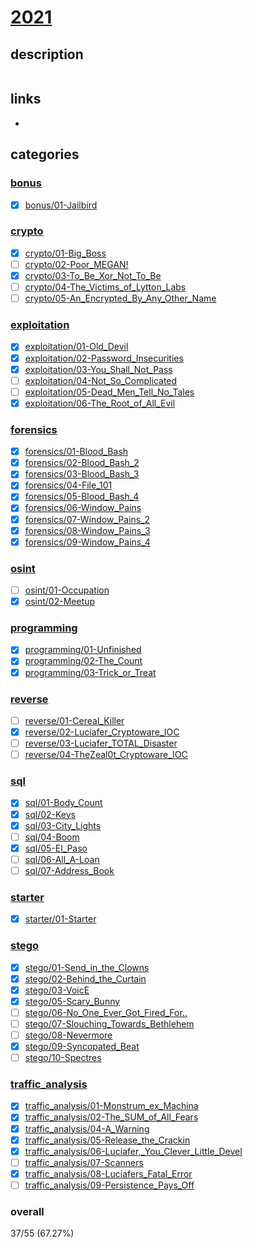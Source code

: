 # [2021](https://deadface.ctfd.io/)

## description
```
```

## links
  * []()

## categories
### [bonus](bonus)
  * [x] [bonus/01-Jailbird](bonus/01-Jailbird)
### [crypto](crypto)
  * [x] [crypto/01-Big_Boss](crypto/01-Big_Boss)
  * [ ] [crypto/02-Poor_MEGAN!](crypto/02-Poor_MEGAN!)
  * [x] [crypto/03-To_Be_Xor_Not_To_Be](crypto/03-To_Be_Xor_Not_To_Be)
  * [ ] [crypto/04-The_Victims_of_Lytton_Labs](crypto/04-The_Victims_of_Lytton_Labs)
  * [ ] [crypto/05-An_Encrypted_By_Any_Other_Name](crypto/05-An_Encrypted_By_Any_Other_Name)
### [exploitation](exploitation)
  * [x] [exploitation/01-Old_Devil](exploitation/01-Old_Devil)
  * [x] [exploitation/02-Password_Insecurities](exploitation/02-Password_Insecurities)
  * [x] [exploitation/03-You_Shall_Not_Pass](exploitation/03-You_Shall_Not_Pass)
  * [ ] [exploitation/04-Not_So_Complicated](exploitation/04-Not_So_Complicated)
  * [ ] [exploitation/05-Dead_Men_Tell_No_Tales](exploitation/05-Dead_Men_Tell_No_Tales)
  * [x] [exploitation/06-The_Root_of_All_Evil](exploitation/06-The_Root_of_All_Evil)
### [forensics](forensics)
  * [x] [forensics/01-Blood_Bash](forensics/01-Blood_Bash)
  * [x] [forensics/02-Blood_Bash_2](forensics/02-Blood_Bash_2)
  * [x] [forensics/03-Blood_Bash_3](forensics/03-Blood_Bash_3)
  * [x] [forensics/04-File_101](forensics/04-File_101)
  * [x] [forensics/05-Blood_Bash_4](forensics/05-Blood_Bash_4)
  * [x] [forensics/06-Window_Pains](forensics/06-Window_Pains)
  * [x] [forensics/07-Window_Pains_2](forensics/07-Window_Pains_2)
  * [x] [forensics/08-Window_Pains_3](forensics/08-Window_Pains_3)
  * [x] [forensics/09-Window_Pains_4](forensics/09-Window_Pains_4)
### [osint](osint)
  * [ ] [osint/01-Occupation](osint/01-Occupation)
  * [x] [osint/02-Meetup](osint/02-Meetup)
### [programming](programming)
  * [x] [programming/01-Unfinished](programming/01-Unfinished)
  * [x] [programming/02-The_Count](programming/02-The_Count)
  * [x] [programming/03-Trick_or_Treat](programming/03-Trick_or_Treat)
### [reverse](reverse)
  * [ ] [reverse/01-Cereal_Killer](reverse/01-Cereal_Killer)
  * [x] [reverse/02-Luciafer_Cryptoware_IOC](reverse/02-Luciafer_Cryptoware_IOC)
  * [ ] [reverse/03-Luciafer_TOTAL_Disaster](reverse/03-Luciafer_TOTAL_Disaster)
  * [ ] [reverse/04-TheZeal0t_Cryptoware_IOC](reverse/04-TheZeal0t_Cryptoware_IOC)
### [sql](sql)
  * [x] [sql/01-Body_Count](sql/01-Body_Count)
  * [x] [sql/02-Keys](sql/02-Keys)
  * [x] [sql/03-City_Lights](sql/03-City_Lights)
  * [ ] [sql/04-Boom](sql/04-Boom)
  * [x] [sql/05-El_Paso](sql/05-El_Paso)
  * [ ] [sql/06-All_A-Loan](sql/06-All_A-Loan)
  * [ ] [sql/07-Address_Book](sql/07-Address_Book)
### [starter](starter)
  * [x] [starter/01-Starter](starter/01-Starter)
### [stego](stego)
  * [x] [stego/01-Send_in_the_Clowns](stego/01-Send_in_the_Clowns)
  * [x] [stego/02-Behind_the_Curtain](stego/02-Behind_the_Curtain)
  * [x] [stego/03-VoicE](stego/03-VoicE)
  * [x] [stego/05-Scary_Bunny](stego/05-Scary_Bunny)
  * [ ] [stego/06-No_One_Ever_Got_Fired_For..](stego/06-No_One_Ever_Got_Fired_For..)
  * [ ] [stego/07-Slouching_Towards_Bethlehem](stego/07-Slouching_Towards_Bethlehem)
  * [ ] [stego/08-Nevermore](stego/08-Nevermore)
  * [x] [stego/09-Syncopated_Beat](stego/09-Syncopated_Beat)
  * [ ] [stego/10-Spectres](stego/10-Spectres)
### [traffic_analysis](traffic_analysis)
  * [x] [traffic_analysis/01-Monstrum_ex_Machina](traffic_analysis/01-Monstrum_ex_Machina)
  * [x] [traffic_analysis/02-The_SUM_of_All_Fears](traffic_analysis/02-The_SUM_of_All_Fears)
  * [x] [traffic_analysis/04-A_Warning](traffic_analysis/04-A_Warning)
  * [x] [traffic_analysis/05-Release_the_Crackin](traffic_analysis/05-Release_the_Crackin)
  * [x] [traffic_analysis/06-Luciafer,_You_Clever_Little_Devel](traffic_analysis/06-Luciafer,_You_Clever_Little_Devel)
  * [ ] [traffic_analysis/07-Scanners](traffic_analysis/07-Scanners)
  * [x] [traffic_analysis/08-Luciafers_Fatal_Error](traffic_analysis/08-Luciafers_Fatal_Error)
  * [ ] [traffic_analysis/09-Persistence_Pays_Off](traffic_analysis/09-Persistence_Pays_Off)
### overall
37/55 (67.27%)
